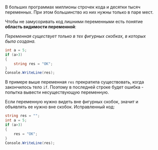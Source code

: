 В больших программах миллионы строчек кода и десятки тысяч переменных. При этом большинство из них нужны только в паре мест.

Чтобы не замусоривать код лишними переменными есть понятие **область видимости переменной**:

*Переменная существует только в тех фигурных скобках, в которых была создана.*

```cs
int a = 5;
if (a>3)
{
    string res = "OK";
}
Console.WriteLine(res);
```
В примере выше переменная `res` прекратила существовать, когда закончилось тело `if`. Поэтому в последней строке будет ошибка - попытка вывести несуществующую переменную.

Если переменную нужно видеть вне фигурных скобок, значит и объявлять ее нужно вне скобок. Исправленный код:
```cs
string res = "";
int a = 5;
if (a>3)
{
    res = "OK";
}
Console.WriteLine(res);
```
